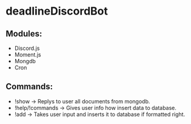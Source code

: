 # deadlineDiscordBot

## Modules:
- Discord.js
- Moment.js
- Mongdb
- Cron

## Commands: 
- !show -> Replys to user all documents from mongodb.
- !help/!commands -> Gives user info how insert data to database.
- !add -> Takes user input and inserts it to database if formatted right.



